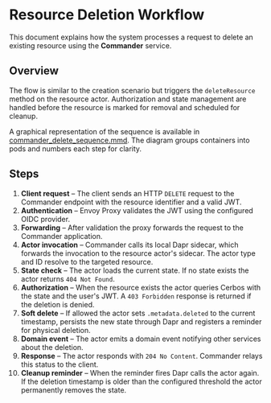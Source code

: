 # Resource Deletion Workflow

This document explains how the system processes a request to delete an existing resource using the **Commander** service.

## Overview
The flow is similar to the creation scenario but triggers the `deleteResource` method on the resource actor. Authorization and state management are handled before the resource is marked for removal and scheduled for cleanup.

A graphical representation of the sequence is available in [commander_delete_sequence.mmd](commander_delete_sequence.mmd). The diagram groups containers into pods and numbers each step for clarity.

## Steps
1. **Client request** – The client sends an HTTP `DELETE` request to the Commander endpoint with the resource identifier and a valid JWT.
2. **Authentication** – Envoy Proxy validates the JWT using the configured OIDC provider.
3. **Forwarding** – After validation the proxy forwards the request to the Commander application.
4. **Actor invocation** – Commander calls its local Dapr sidecar, which forwards the invocation to the resource actor's sidecar. The actor type and ID resolve to the targeted resource.
5. **State check** – The actor loads the current state. If no state exists the actor returns `404 Not Found`.
6. **Authorization** – When the resource exists the actor queries Cerbos with the state and the user's JWT. A `403 Forbidden` response is returned if the deletion is denied.
7. **Soft delete** – If allowed the actor sets `.metadata.deleted` to the current timestamp, persists the new state through Dapr and registers a reminder for physical deletion.
8. **Domain event** – The actor emits a domain event notifying other services about the deletion.
9. **Response** – The actor responds with `204 No Content`. Commander relays this status to the client.
10. **Cleanup reminder** – When the reminder fires Dapr calls the actor again. If the deletion timestamp is older than the configured threshold the actor permanently removes the state.
